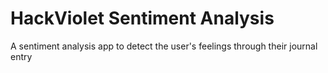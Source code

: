 # HackViolet Sentiment Analysis
A sentiment analysis app to detect the user's feelings through their journal entry